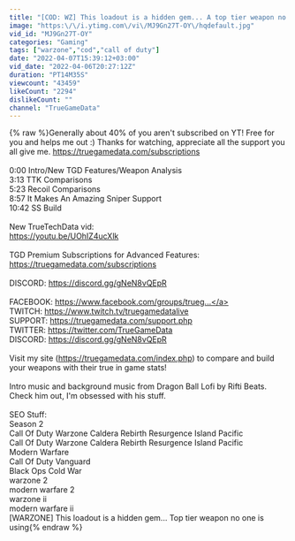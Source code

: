 ```yaml
---
title: "[COD: WZ] This loadout is a hidden gem... A top tier weapon no one is using"
image: "https:\/\/i.ytimg.com\/vi\/MJ9Gn27T-OY\/hqdefault.jpg"
vid_id: "MJ9Gn27T-OY"
categories: "Gaming"
tags: ["warzone","cod","call of duty"]
date: "2022-04-07T15:39:12+03:00"
vid_date: "2022-04-06T20:27:12Z"
duration: "PT14M35S"
viewcount: "43459"
likeCount: "2294"
dislikeCount: ""
channel: "TrueGameData"
---
```

{% raw %}Generally about 40% of you aren't subscribed on YT! Free for you and helps me out :) Thanks for watching, appreciate all the support you all give me. <a rel="nofollow" target="blank" href="https://truegamedata.com/subscriptions">https://truegamedata.com/subscriptions</a><br /><br />0:00 Intro/New TGD Features/Weapon Analysis<br />3:13 TTK Comparisons<br />5:23 Recoil Comparisons<br />8:57 It Makes An Amazing Sniper Support<br />10:42 SS Build<br /><br />New TrueTechData vid:<br /><a rel="nofollow" target="blank" href="https://youtu.be/UOhIZ4ucXlk">https://youtu.be/UOhIZ4ucXlk</a><br /><br />TGD Premium Subscriptions for Advanced Features: <a rel="nofollow" target="blank" href="https://truegamedata.com/subscriptions">https://truegamedata.com/subscriptions</a><br /><br />DISCORD: <a rel="nofollow" target="blank" href="https://discord.gg/gNeN8vQEpR">https://discord.gg/gNeN8vQEpR</a><br /><br />FACEBOOK: <a rel="nofollow" target="blank" href="https://www.facebook.com/groups/trueg...">https://www.facebook.com/groups/trueg...</a><br />TWITCH: <a rel="nofollow" target="blank" href="https://www.twitch.tv/truegamedatalive">https://www.twitch.tv/truegamedatalive</a><br />SUPPORT:  <a rel="nofollow" target="blank" href="https://truegamedata.com/support.php">https://truegamedata.com/support.php</a><br />TWITTER: <a rel="nofollow" target="blank" href="https://twitter.com/TrueGameData">https://twitter.com/TrueGameData</a><br />DISCORD: <a rel="nofollow" target="blank" href="https://discord.gg/gNeN8vQEpR">https://discord.gg/gNeN8vQEpR</a><br /><br />Visit my site (<a rel="nofollow" target="blank" href="https://truegamedata.com/index.php)">https://truegamedata.com/index.php)</a> to compare and build your weapons with their true in game stats!<br /><br />Intro music and background music from Dragon Ball Lofi by Rifti Beats.  Check him out, I'm obsessed with his stuff.<br /><br />SEO Stuff:<br />Season 2<br />Call Of Duty Warzone Caldera Rebirth Resurgence Island Pacific<br />Call Of Duty Warzone Caldera Rebirth Resurgence Island Pacific<br />Modern Warfare<br />Call Of Duty Vanguard<br />Black Ops Cold War<br />warzone 2<br />modern warfare 2<br />warzone ii<br />modern warfare ii<br />[WARZONE] This loadout is a hidden gem... Top tier weapon no one is using{% endraw %}
